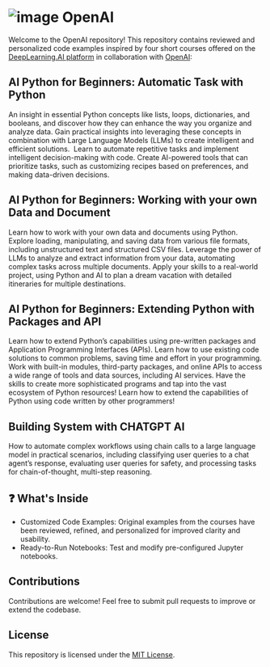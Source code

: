 # ![image](https://github.com/user-attachments/assets/35f315f5-15fb-4236-9f1d-9ee2554b7d56) OpenAI
Welcome to the OpenAI repository! This repository contains reviewed and personalized code examples inspired by four short courses offered on the [DeepLearning.AI platform](https://www.deeplearning.ai/) in collaboration with [OpenAI](https://openai.com/):

## AI Python for Beginners: Automatic Task with Python    
An insight in  essential Python concepts like lists, loops, dictionaries, and booleans, and discover how they can enhance the way you organize and analyze data. Gain practical insights into leveraging these concepts in combination with Large Language Models (LLMs) to create intelligent and efficient solutions.  Learn to automate repetitive tasks and implement intelligent decision-making with code. Create AI-powered tools that can prioritize tasks, such as customizing recipes based on preferences, and making data-driven decisions.

## AI Python for Beginners: Working with your own Data and Document
Learn how to work with your own data and documents using Python. Explore loading, manipulating, and saving data from various file formats, including unstructured text and structured CSV files. Leverage the power of LLMs to analyze and extract information from your data, automating complex tasks across multiple documents. Apply your skills to a real-world project, using Python and AI to plan a dream vacation with detailed itineraries for multiple destinations.

## AI Python for Beginners: Extending Python with Packages and API
Learn how to extend Python’s capabilities using pre-written packages and Application Programming Interfaces (APIs). Learn how to use existing code solutions to common problems, saving time and effort in your programming. Work with built-in modules, third-party packages, and online APIs to access a wide range of tools and data sources, including AI services. Have the skills to create more sophisticated programs and tap into the vast ecosystem of Python resources! Learn how to extend the capabilities of Python using code written by other programmers!

## Building System with CHATGPT AI 
How to automate complex workflows using chain calls to a large language model in practical scenarios, including classifying user queries to a chat agent’s response, evaluating user queries for safety, and processing tasks for chain-of-thought, multi-step reasoning. 

## ❓ What's Inside
  - Customized Code Examples: Original examples from the courses have been reviewed, refined, and personalized for improved clarity and usability.
  - Ready-to-Run Notebooks: Test and modify pre-configured Jupyter notebooks.
 

## Contributions  
Contributions are welcome! Feel free to submit pull requests to improve or extend the codebase.

## License  
This repository is licensed under the [MIT License](https://opensource.org/license/MIT).


